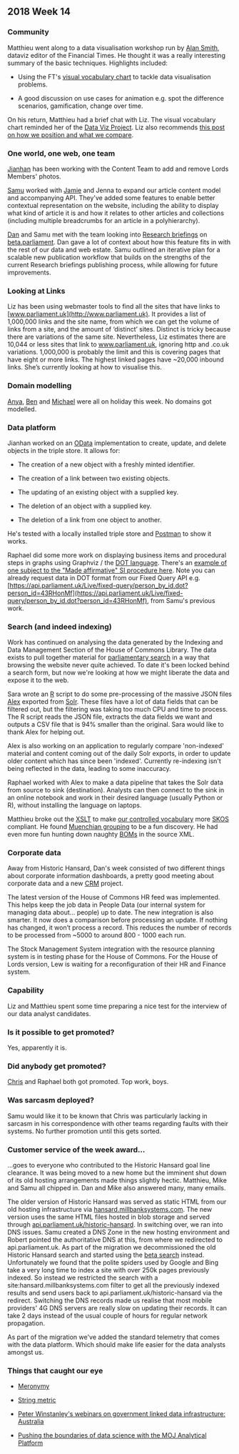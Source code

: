 ## 2018 Week 14

### Community

Matthieu went along to a data visualisation workshop run by [Alan Smith](https://twitter.com/theboysmithy), dataviz editor of the Financial Times. He thought it was a really interesting summary of the basic techniques. Highlights included:

* Using the FT's [visual vocabulary chart](https://github.com/ft-interactive/chart-doctor/blob/master/visual-vocabulary/Visual-vocabulary.pdf) to tackle data visualisation problems.

* A good discussion on use cases for animation e.g. spot the difference scenarios, gamification, change over time.

On his return, Matthieu had a brief chat with Liz. The visual vocabulary chart reminded her of the [Data Viz Project](http://datavizproject.com/). Liz also recommends [this post on how we position and what we compare](http://www.storytellingwithdata.com/blog/2017/12/14/how-we-position-and-what-we-compare).

### One world, one web, one team

[Jianhan](https://twitter.com/jianhanzhu) has been working with the Content Team to add and remove Lords Members' photos.

[Samu](https://twitter.com/langsamu) worked with [Jamie](https://twitter.com/oddtype) and Jenna to expand our article content model and accompanying API. They've added some features to enable better contextual representation on the website, including the ability to display what kind of article it is and how it relates to other articles and collections (including multiple breadcrumbs for an article in a polyhierarchy).

[Dan](https://twitter.com/dasbarrett) and Samu met with the team looking into [Research briefings](https://researchbriefings.parliament.uk/) on [beta.parliament](https://beta.parliament.uk). Dan gave a lot of context about how this feature fits in with the rest of our data and web estate. Samu outlined an iterative plan for a scalable new publication workflow that builds on the strengths of the current Research briefings publishing process, while allowing for future improvements.

### Looking at Links

Liz has been using webmaster tools to find all the sites that have links to [www.parliament.uk](http://www.parliament.uk). It provides a list of 1,000,000 links and the site name, from which we can get the volume of links from a site, and the amount of ‘distinct’ sites. Distinct is tricky because there are variations of the same site. Nevertheless, Liz estimates there are 10,044 or less sites that link to www.parliament.uk, ignoring http and .co.uk variations. 1,000,000 is probably the limit and this is covering pages that have eight or more links. The highest linked pages have ~20,000 inbound links. She’s currently looking at how to visualise this.

### Domain modelling

[Anya](https://twitter.com/bitten_), [Ben](https://twitter.com/benwoodhams) and [Michael](https://twitter.com/fantasticlife) were all on holiday this week. No domains got modelled.

### Data platform

Jianhan worked on an [OData](http://www.odata.org/) implementation to create, update, and delete objects in the triple store. It allows for:

* The creation of a new object with a freshly minted identifier.

* The creation of a link between two existing objects.

* The updating of an existing object with a supplied key.

* The deletion of an object with a supplied key.

* The deletion of a link from one object to another.

He's tested with a locally installed triple store and [Postman](https://www.getpostman.com/) to show it works.

Raphael did some more work on displaying business items and procedural steps in graphs using Graphviz / the [DOT language](https://en.wikipedia.org/wiki/DOT_(graph_description_language)). There's an [example of one subject to the "Made affirmative" SI procedure here](http://procedures.azurewebsites.net/WorkPackages/5/graph). Note you can already request data in DOT format from our Fixed Query API e.g. [https://api.parliament.uk/Live/fixed-query/person_by_id.dot?person_id=43RHonMf](https://api.parliament.uk/Live/fixed-query/person_by_id.dot?person_id=43RHonMf), from Samu's previous work.

### Search (and indeed indexing)

Work has continued on analysing the data generated by the Indexing and Data Management Section of the House of Commons Library. The data exists to pull together material for [parliamentary search](http://search-material.parliament.uk/) in a way that browsing the website never quite achieved. To date it's been locked behind a search form, but now we're looking at how we might liberate the data and expose it to the web.

Sara wrote an [R](https://www.r-project.org/) script to do some pre-processing of the massive JSON files [Alex](https://twitter.com/alexedwardh) exported from [Solr](http://lucene.apache.org/solr/). These files have a lot of data fields that can be filtered out, but the filtering was taking too much CPU and time to process. The R script reads the JSON file, extracts the data fields we want and outputs a CSV file that is 94% smaller than the original. Sara would like to thank Alex for helping out.

Alex is also working on an application to regularly compare 'non-indexed' material and content coming out of the daily Solr exports, in order to update older content which has since been 'indexed'. Currently re-indexing isn't being reflected in the data, leading to some inaccuracy.

Raphael worked with Alex to make a data pipeline that takes the Solr data from source to sink (destination). Analysts can then connect to the sink in an online notebook and work in their desired language (usually Python or R), without installing the language on laptops.

Matthieu broke out the [XSLT](https://en.wikipedia.org/wiki/XSLT) to make [our controlled vocabulary](http://www.data.parliament.uk/dataset/thesauri) more [SKOS](https://en.wikipedia.org/wiki/Simple_Knowledge_Organization_System) compliant. He found [Muenchian grouping](https://en.wikipedia.org/wiki/XSLT/Muenchian_grouping) to be a fun discovery. He had even more fun hunting down naughty [BOMs](https://en.wikipedia.org/wiki/Byte_order_mark) in the source XML.

### Corporate data

Away from Historic Hansard, Dan's week consisted of two different things about corporate information dashboards, a pretty good meeting about corporate data and a new [CRM](https://en.wikipedia.org/wiki/Customer_relationship_management) project.

The latest version of the House of Commons HR feed was implemented. This helps keep the job data in People Data (our internal system for managing data about... people) up to date. The new integration is also smarter. It now does a comparison before processing an update. If nothing has changed, it won’t process a record. This reduces the number of records to be processed from ~5000 to around 800 - 1000 each run.

The Stock Management System integration with the resource planning system is in testing phase for the House of Commons. For the House of Lords version, Lew is waiting for a reconfiguration of their HR and Finance system.

### Capability

Liz and Matthieu spent some time preparing a nice test for the interview of our data analyst candidates.

### Is it possible to get promoted?

Yes, apparently it is.

### Did anybody get promoted?

[Chris](https://twitter.com/chrisalcockdev) and Raphael both got promoted. Top work, boys.

### Was sarcasm deployed?

Samu would like it to be known that Chris was particularly lacking in sarcasm in his correspondence with other teams regarding faults with their systems. No further promotion until this gets sorted.

### Customer service of the week award...

...goes to everyone who contributed to the Historic Hansard goal line clearance. It was being moved to a new home but the imminent shut down of its old hosting arrangements made things slightly hectic. Matthieu, Mike and Samu all chipped in. Dan and Mike also answered many, many emails.

The older version of Historic Hansard was served as static HTML from our old hosting infrastructure via [hansard.millbanksystems.com](http://hansard.millbanksystems.com/). The new version uses the same HTML files hosted in blob storage and served through [api.parliament.uk/historic-hansard](https://api.parliament.uk/historic-hansard/index.html). In switching over, we ran into DNS issues. Samu created a DNS Zone in the new hosting environment and Robert pointed the authoritative DNS at this, from where we redirected to api.parliament.uk. As part of the migration we decommissioned the old Historic Hansard search and started using the [beta search](https://beta.parliament.uk/search) instead. Unfortunately we found that the polite spiders used by Google and Bing take a very long time to index a site with over 250k pages previously indexed. So instead we restricted the search with a site:hansard.millbanksystems.com filter to get all the previously indexed results and send users back to api.parliament.uk/historic-hansard via the redirect. Switching the DNS records made us realise that most mobile providers' 4G DNS servers are really slow on updating their records. It can take 2 days instead of the usual couple of hours for regular network propagation.

As part of the migration we've added the standard telemetry that comes with the data platform. Which should make life easier for the data analysts amongst us.

### Things that caught our eye

* [Meronymy](https://en.wikipedia.org/wiki/Meronymy)

* [String metric](https://en.wikipedia.org/wiki/String_metric)

* [Peter Winstanley's webinars on government linked data infrastructure: Australia](https://dl.dropboxusercontent.com/s/vgmhmwd8e01bks8/external.xhtml?dl=0) 

* [Pushing the boundaries of data science with the MOJ Analytical Platform](https://mojdigital.blog.gov.uk/2018/04/05/pushing-the-boundaries-of-data-science-with-the-moj-analytical-platform/)